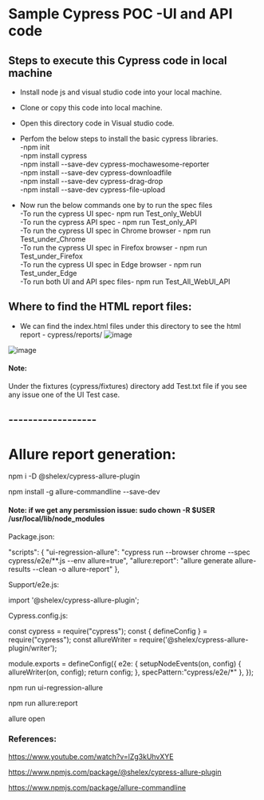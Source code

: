 # Sample Cypress POC -UI and API code

## Steps to execute this Cypress code in local machine
- Install node js and visual studio code into your local machine.
- Clone or copy this code into local machine.
- Open this directory code in Visual studio code.
- Perfom the below steps to install the basic cypress libraries.\
-npm init\
-npm install cypress\
-npm install --save-dev cypress-mochawesome-reporter\
-npm install  --save-dev cypress-downloadfile\
-npm install --save-dev cypress-drag-drop\
-npm install --save-dev cypress-file-upload

-  Now run the below commands one by to run the spec files\
-To run the cypress UI spec- npm run Test_only_WebUI\
-To run the cypress API spec - npm run Test_only_API\
-To run the cypress UI spec in Chrome browser - npm run Test_under_Chrome\
-To run the cypress UI spec in Firefox browser - npm run Test_under_Firefox\
-To run the cypress UI spec in Edge browser - npm run Test_under_Edge\
-To run both UI and API spec files- npm run Test_All_WebUI_API

## Where to find the HTML report files:
-  We can find the index.html files under this directory to see the html report - cypress/reports/
![image](https://user-images.githubusercontent.com/56149368/234646168-a9698d3b-a870-4621-b11e-43fb17ff3eab.png)

![image](https://user-images.githubusercontent.com/56149368/234645621-55d795a0-a798-45a2-8034-f3c2566e6901.png)


#### Note:
Under the fixtures (cypress/fixtures) directory add Test.txt file if you see any issue one of the UI Test case.


## ------------------
# Allure report generation:

npm i -D @shelex/cypress-allure-plugin

npm install -g allure-commandline --save-dev

#### Note: if we get any persmission issue: sudo chown -R $USER /usr/local/lib/node_modules


Package.json:

 "scripts": {
    "ui-regression-allure": "cypress run --browser chrome --spec cypress/e2e/**.js --env allure=true",
    "allure:report": "allure generate allure-results --clean -o allure-report"
  },


Support/e2e.js:

import '@shelex/cypress-allure-plugin';


Cypress.config.js:

const cypress = require("cypress");
const { defineConfig } = require("cypress");
const allureWriter = require('@shelex/cypress-allure-plugin/writer');

module.exports = defineConfig({
  e2e: {
    setupNodeEvents(on, config) {
      allureWriter(on, config);
      return config;
    },
    specPattern:"cypress/e2e/*"
  },
});



 npm run ui-regression-allure

npm run allure:report

allure open




### References:

https://www.youtube.com/watch?v=lZg3kUhvXYE

https://www.npmjs.com/package/@shelex/cypress-allure-plugin

https://www.npmjs.com/package/allure-commandline
